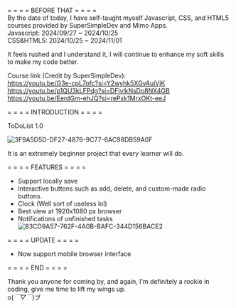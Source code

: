 = = = = BEFORE THAT = = = = <br/>
By the date of today, I have self-taught myself Javascript, CSS, and HTML5 courses provided by SuperSimpleDev and Mimo Apps. <br/>
Javascript: 2024/09/27 ~ 2024/10/25 <br/>
CSS&HTML5: 2024/10/25 ~ 2024/11/01 <br/>

It feels rushed and I understand it, I will continue to enhance my soft skills to make my code better.  <br/>

Course link (Credit by SuperSimpleDev): <br/>
https://youtu.be/G3e-cpL7ofc?si=Y2wyhk5XGvAuiVjK  <br/>
https://youtu.be/p1QU3kLFPdg?si=DFjvlkNsDo8NX4GB  <br/>
https://youtu.be/EerdGm-ehJQ?si=rePxk1MrxOKt-eeJ  <br/>

= = = = INTRODUCTION = = = =  <br/>

ToDoList 1.0 <br/>

![3F9A5D5D-DF27-4876-9C77-6AC98DB59A0F](https://github.com/user-attachments/assets/b1f54e1d-6cfa-4f30-840b-3c76e39c889d)

It is an extremely beginner project that every learner will do.  <br/>

= = = = FEATURES = = = = <br/>

- Support locally save <br/>
- Interactive buttons such as add, delete, and custom-made radio buttons. <br/>
- Clock (Well sort of useless lol) <br/>
- Best view at 1920x1080 px browser <br/>
- Notifications of unfinished tasks <br/>
![83CD9A57-762F-4A0B-BAFC-344D156BACE2](https://github.com/user-attachments/assets/5cf5d907-de6e-4b37-8557-29a2cf82d1bd)

= = = = UPDATE = = = = <br/>

- Now support mobile browser interface <br/>

= = = = END = = = = <br/>

Thank you anyone for coming by, and again, I'm definitely a rookie in coding, give me time to lift my wings up. <br/>
o(*￣▽￣*)ブ
